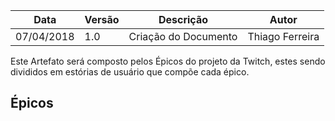 |Data|Versão|Descrição|Autor|
|----|------|---------|-----|
|07/04/2018|1.0|Criação do Documento |Thiago Ferreira|

Este Artefato será composto pelos Épicos do projeto da Twitch, estes sendo divididos em estórias de usuário que compõe cada épico.

## Épicos 